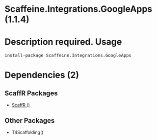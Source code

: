 ﻿Scaffeine.Integrations.GoogleApps (1.1.4)
======
Description required.
Usage
======
<pre>install-package Scaffeine.Integrations.GoogleApps</pre>
Dependencies (2)
=====

ScaffR Packages
------
* [ScaffR ()](https://github.com/wcpro/ScaffR/tree/master/src/ScaffR)

Other Packages
------
* T4Scaffolding()
